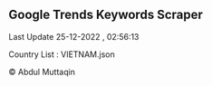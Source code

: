 

## Google Trends Keywords Scraper 
 
Last Update 25-12-2022 , 02:56:13

Country List :
VIETNAM.json



© Abdul Muttaqin 
